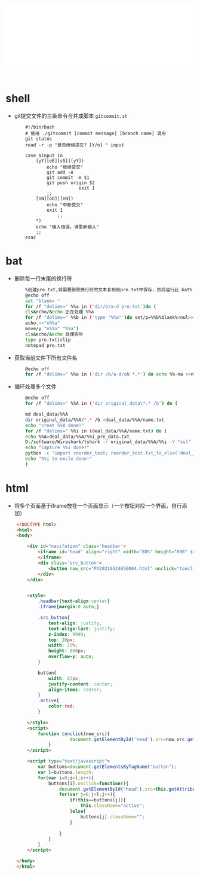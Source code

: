 <div id="navifation" class='headbar'>
    <iframe id='head' align="center" width="100%" height="160" src="others_show.html"  frameborder="no" border="0" marginwidth="0" marginheight="px" scrolling="no" ></iframe>
</div>
<style>
    .headbar{text-align:center}
    .iframe{margin:0 auto;}
</style>
<script>
    var oDiv = document.getElementById('head');
    oDiv.style.position = 'fixed'; oDiv.style.top = '0px'; oDiv.style.left = '0px';
    document.title="others/script";
</script>
<br><br>
<!-- ___________________________________________ -->
<!-- ___________________________________________ -->


# shell

* git提交文件的三条命令合并成脚本 ``gitcommit.sh``

    ```shell
        #!/bin/bash
        # 使用 ./gitcommit [commit message] [branch name] 调用
        git status
        read -r -p "是否继续提交? [Y/n] " input
        
        case $input in
            [yY][eE][sS]|[yY])
                echo "继续提交"
                git add -A
                git commit -m $1
                git push origin $2
                            exit 1
                ;;
            [nN][oO]|[nN])
                echo "中断提交"
                exit 1
                    ;;
            *)
            echo "输入错误，请重新输入"
            ;;
        esac
    ```

# bat
 * 删除每一行末尾的换行符
    ```bash
        %创建pre.txt,将需要删除换行符的文本复制到pre.txt中保存，然后运行此.bat%
        @echo off
        set "blank= "
        for /f "delims=" %%a in ('dir/b/a-d pre.txt')do (
        cls&echo/&echo 正在处理 %%a
        for /f "delims=" %%b in ('type "%%a"')do set/p=%%b%blank%<nul>>"n%%a"
        echo.>>"n%%a"
        move/y "n%%a" "%%a")
        cls&echo/&echo 处理完毕
        type pre.txt|clip
        notepad pre.txt
    ```

 * 获取当前文件下所有文件名
    ```bash
        @echo off
        for /f "delims=" %%a in ('dir /b/a-d/oN *.*') do echo %%~na >>name_list.txt
    ```

 * 循环处理多个文件
    ```bash
        @echo off
        for /f "delims=" %%A in ('dir original_data\*.* /b') do (

        md deal_data/%%A
        dir original_data/%%A/*.* /b >deal_data/%%A/name.txt 
        echo "creat %%A done!"
        for /f "delims=" %%i in (deal_data/%%A/name.txt) do (
        echo %%A>deal_data/%%A/%%i_pre_data.txt
        D:/software/Wireshark/tshark -r original_data/%%A/%%i -Y "ssl" -T fields -e tcp.stream -e ber.64bit_uint_as_bytes -e _ws.col.Info -e ssl.record.length>>deal_data/%%A/%%i_pre_data.txt
        echo "capture %%i done!"
        python -c "import reorder_test; reorder_test.txt_to_xlsx('deal_data/%%A/%%i_pre_data.txt')"
        echo "%%i to excle done!"
        )
    ```

# html
* 将多个页面基于iframe放在一个页面显示（一个按钮对应一个界面，自行添加）
```html
    <!DOCTYPE html>
    <html>
    <body>

        <div id="navifation" class='headbar'>
            <iframe id='head' align="right" width="80%" height="800" src=""  frameborder="no" border="0" marginwidth="0" marginheight="0" scrolling="no" name="Frame1">
            </iframe>
            <div class='src_button'>
                <button now_src="PX20210524650004.html" onclick="tonclick(this)">PX20210524650004</button> 
            </div>
        </div>


        <style>
            .headbar{text-align:center}
            .iframe{margin:0 auto;}

            .src_button{
                text-align: justify;
                text-align-last: justify;
                z-index: 9999;
                top: 20px;
                width: 15%;
                height: 800px;
                overflow-y: auto;
            }

            button{
                width: 63px;
                justify-content: center;
                align-items: center;
            }
            .active{
                color:red;
            }

        </style>
        <script>
            function tonclick(now_src){
                        document.getElementById('head').src=now_src.getAttribute("now_src");
                }
        </script>

        <script type="text/javascript">
            var buttons=document.getElementsByTagName("button");
            var l=buttons.length;
            for(var i=0;i<l;i++){
                buttons[i].onclick=function(){
                    document.getElementById('head').src=this.getAttribute("now_src");
                    for(var j=0;j<l;j++){
                        if(this==buttons[j]){
                            this.className="active";
                        }else{
                            buttons[j].className="";
                        }
        
                    }
                }
            }
        </script>

    </body>
    </html> 
```
